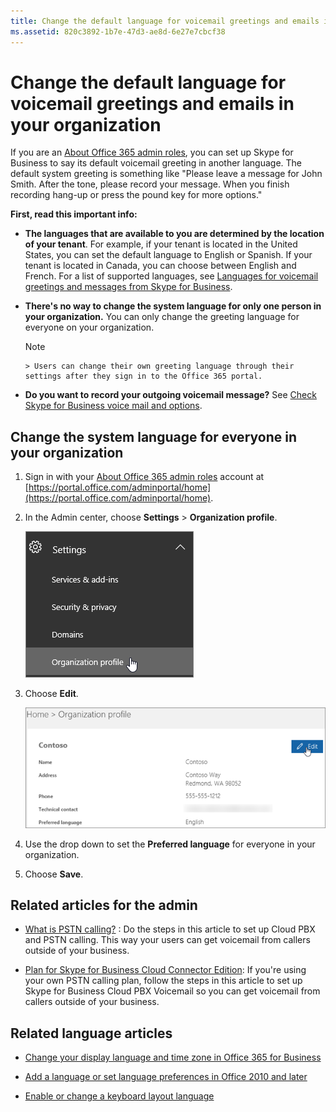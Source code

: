 ```yaml
---
title: Change the default language for voicemail greetings and emails in your organization
ms.assetid: 820c3892-1b7e-47d3-ae8d-6e27e7cbcf38
---
```



# Change the default language for voicemail greetings and emails in your organization

If you are an  [About Office 365 admin roles](http://technet.microsoft.com/library/da585eea-f576-4f55-a1e0-87090b6aaa9d%28Office.14%29.aspx), you can set up Skype for Business to say its default voicemail greeting in another language. The default system greeting is something like "Please leave a message for John Smith. After the tone, please record your message. When you finish recording hang-up or press the pound key for more options." 
  
    
    

 **First, read this important info:**
- **The languages that are available to you are determined by the location of your tenant**. For example, if your tenant is located in the United States, you can set the default language to English or Spanish. If your tenant is located in Canada, you can choose between English and French. For a list of supported languages, see [Languages for voicemail greetings and messages from Skype for Business](languages-for-voicemail-greetings-and-messages-from-skype-for-business.md).
    
  
- **There's no way to change the system language for only one person in your organization.** You can only change the greeting language for everyone on your organization.
    
    > [!NOTE]
      > Users can change their own greeting language through their settings after they sign in to the Office 365 portal. 
- **Do you want to record your outgoing voicemail message?** See [Check Skype for Business voice mail and options](http://technet.microsoft.com/library/2deea7f8-831f-4e85-a0d4-b34da55945a8%28Office.14%29.aspx#bkmk_greeting).
    
  

## Change the system language for everyone in your organization


1. Sign in with your  [About Office 365 admin roles](http://technet.microsoft.com/library/da585eea-f576-4f55-a1e0-87090b6aaa9d%28Office.14%29.aspx) account at [https://portal.office.com/adminportal/home](https://portal.office.com/adminportal/home). 
    
  
2. In the Admin center, choose **Settings** > **Organization profile**. 
    
     ![Choose Settings and then choose Organization profile.](images/9d9de520-bb84-409f-9417-96bd8ec86c48.png)
  

  

  
3. Choose **Edit**.
    
    ![Choose Edit.](images/e4a0b09d-2b68-4bc8-a0d3-230939843ee2.png)
  
    
    

    
  
4. Use the drop down to set the **Preferred language** for everyone in your organization.
    
  
5. Choose **Save**.
    
  

## Related articles for the admin


-  [What is PSTN calling?](what-is-pstn-calling.md) : Do the steps in this article to set up Cloud PBX and PSTN calling. This way your users can get voicemail from callers outside of your business.
    
  
-  [Plan for Skype for Business Cloud Connector Edition](https://go.microsoft.com/fwlink/?LinkId=717947): If you're using your own PSTN calling plan, follow the steps in this article to set up Skype for Business Cloud PBX Voicemail so you can get voicemail from callers outside of your business. 
    
  

## Related language articles
<a name="RelLinks"> </a>


-  [Change your display language and time zone in Office 365 for Business](http://technet.microsoft.com/library/6f238bff-5252-441e-b32b-655d5d85d15b%28Office.14%29.aspx)
    
  
-  [Add a language or set language preferences in Office 2010 and later](http://technet.microsoft.com/library/663d9d94-ca99-4a0d-973e-7c4a6b8a827d%28Office.14%29.aspx)
    
  
-  [Enable or change a keyboard layout language](http://technet.microsoft.com/library/1c2242c0-fe15-4bc3-99bc-535de6f4f258%28Office.14%29.aspx)
    
  

